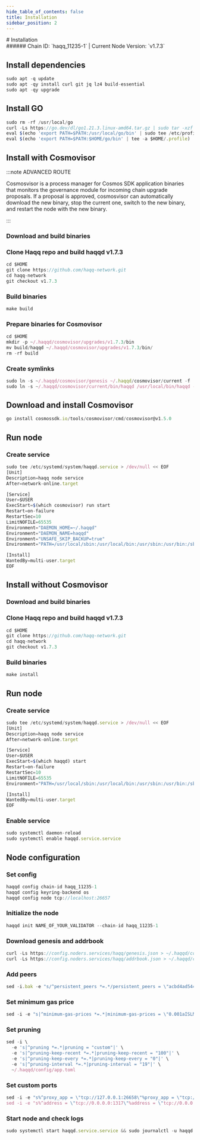 ```yaml
---
hide_table_of_contents: false
title: Installation
sidebar_position: 2
---
```


<div class="h1-with-icon icon-haqq">
# Installation
</div>
###### Chain ID: `haqq_11235-1` | Current Node Version: `v1.7.3`

## Install dependencies

```js
sudo apt -q update
sudo apt -qy install curl git jq lz4 build-essential
sudo apt -qy upgrade
```

## Install GO
```js
sudo rm -rf /usr/local/go
curl -Ls https://go.dev/dl/go1.21.3.linux-amd64.tar.gz | sudo tar -xzf - -C /usr/local
eval $(echo 'export PATH=$PATH:/usr/local/go/bin' | sudo tee /etc/profile.d/golang.sh)
eval $(echo 'export PATH=$PATH:$HOME/go/bin' | tee -a $HOME/.profile)
```

## Install with Cosmovisor
:::note ADVANCED ROUTE

Cosmosvisor is a process manager for Cosmos SDK application binaries that monitors the governance module for incoming chain upgrade proposals. If a proposal is approved, cosmosvisor can automatically download the new binary, stop the current one, switch to the new binary, and restart the node with the new binary.

:::
### Download and build binaries
### Clone Haqq repo and build haqqd v1.7.3
```js
cd $HOME
git clone https://github.com/haqq-network.git
cd haqq-network
git checkout v1.7.3
```

### Build binaries
```js
make build
```
### Prepare binaries for Cosmovisor
```js
cd $HOME
mkdir -p ~/.haqqd/cosmovisor/upgrades/v1.7.3/bin
mv build/haqqd ~/.haqqd/cosmovisor/upgrades/v1.7.3/bin/
rm -rf build
```

### Create symlinks
```js
sudo ln -s ~/.haqqd/cosmovisor/genesis ~/.haqqd/cosmovisor/current -f
sudo ln -s ~/.haqqd/cosmovisor/current/bin/haqqd /usr/local/bin/haqqd -f
```

## Download and install Cosmovisor
```js
go install cosmossdk.io/tools/cosmovisor/cmd/cosmovisor@v1.5.0
```

## Run node
### Create service
```js
sudo tee /etc/systemd/system/haqqd.service > /dev/null << EOF
[Unit]
Description=haqq node service
After=network-online.target

[Service]
User=$USER
ExecStart=$(which cosmovisor) run start
Restart=on-failure
RestartSec=10
LimitNOFILE=65535
Environment="DAEMON_HOME=~/.haqqd"
Environment="DAEMON_NAME=haqqd"
Environment="UNSAFE_SKIP_BACKUP=true"
Environment="PATH=/usr/local/sbin:/usr/local/bin:/usr/sbin:/usr/bin:/sbin:/bin:/usr/games:/usr/local/games:/snap/bin:~/.haqqd/cosmovisor/current/bin"

[Install]
WantedBy=multi-user.target
EOF
```

## Install without Cosmovisor

### Download and build binaries
### Clone Haqq repo and build haqqd v1.7.3
```js
cd $HOME
git clone https://github.com/haqq-network.git
cd haqq-network
git checkout v1.7.3
```

### Build binaries
```js
make install
```

## Run node
### Create service
```js
sudo tee /etc/systemd/system/haqqd.service > /dev/null << EOF
[Unit]
Description=haqq node service
After=network-online.target

[Service]
User=$USER
ExecStart=$(which haqqd) start
Restart=on-failure
RestartSec=10
LimitNOFILE=65535
Environment="PATH=/usr/local/sbin:/usr/local/bin:/usr/sbin:/usr/bin:/sbin:/bin:/usr/games:/usr/local/games:/snap/bin"

[Install]
WantedBy=multi-user.target
EOF
```

### Enable service
```js
sudo systemctl daemon-reload
sudo systemctl enable haqqd.service.service
```

## Node configuration
### Set config
```js
haqqd config chain-id haqq_11235-1
haqqd config keyring-backend os
haqqd config node tcp://localhost:26657
```

### Initialize the node
```js
haqqd init NAME_OF_YOUR_VALIDATOR --chain-id haqq_11235-1
```

### Download genesis and addrbook
```js
curl -Ls https://config.noders.services/haqq/genesis.json > ~/.haqqd/config/genesis.json
curl -Ls https://config.noders.services/haqq/addrbook.json > ~/.haqqd/config/addrbook.json
```
### Add peers
```js
sed -i.bak -e "s/^persistent_peers *=.*/persistent_peers = \"acbd4ad54449c6e762628f957dd25f99955daa6c@haqq-rpc.noders.services:14656\"/" ~/.haqqd/config/config.toml
```

### Set minimum gas price
```js
sed -i -e "s|^minimum-gas-prices *=.*|minimum-gas-prices = \"0.001aISLM\"|" ~/.haqqd/config/app.toml
```
### Set pruning
```js
sed -i \
  -e 's|^pruning *=.*|pruning = "custom"|' \
  -e 's|^pruning-keep-recent *=.*|pruning-keep-recent = "100"|' \
  -e 's|^pruning-keep-every *=.*|pruning-keep-every = "0"|' \
  -e 's|^pruning-interval *=.*|pruning-interval = "19"|' \
  ~/.haqqd/config/app.toml
```

### Set custom ports
```js
sed -i -e "s%^proxy_app = \"tcp://127.0.0.1:26658\"%proxy_app = \"tcp://127.0.0.1:14758\"%; s%^laddr = \"tcp://127.0.0.1:26657\"%laddr = \"tcp://127.0.0.1:14757\"%; s%^pprof_laddr = \"localhost:6060\"%pprof_laddr = \"localhost:14760\"%; s%^laddr = \"tcp://0.0.0.0:26656\"%laddr = \"tcp://0.0.0.0:14756\"%; s%^prometheus_listen_addr = \":26660\"%prometheus_listen_addr = \":14766\"%" ~/.haqqd/config/config.toml
sed -i -e "s%^address = \"tcp://0.0.0.0:1317\"%address = \"tcp://0.0.0.0:14717\"%; s%^address = \":8080\"%address = \":14780\"%; s%^address = \"0.0.0.0:9090\"%address = \"0.0.0.0:14790\"%; s%^address = \"0.0.0.0:9091\"%address = \"0.0.0.0:14791\"%; s%:8545%:14745%; s%:8546%:14746%; s%:6065%:14765%" ~/.haqqd/config/app.toml
```

### Start node and check logs
```js
sudo systemctl start haqqd.service.service && sudo journalctl -u haqqd.service.service -f --no-hostname -o cat
```